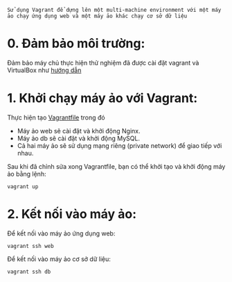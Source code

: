     Sử dụng Vagrant để dựng lên một multi-machine environment với một máy ảo chạy ứng dụng web và một máy ảo khác chạy cơ sở dữ liệu
# 0. Đảm bảo môi trường:
Đảm bảo máy chủ thực hiện thử nghiệm đã được cài đặt vagrant và VirtualBox như [hướng dẫn](./../Lab-19/README.md)

# 1. Khởi chạy máy ảo với Vagrant:
Thực hiện tạo [Vagrantfile](./Vagrantfile) trong đó
- Máy ảo web sẽ cài đặt và khởi động Nginx.
- Máy ảo db sẽ cài đặt và khởi động MySQL.
- Cả hai máy ảo sẽ sử dụng mạng riêng (private network) để giao tiếp với nhau.

Sau khi đã chỉnh sửa xong Vagrantfile, bạn có thể khởi tạo và khởi động máy ảo bằng lệnh:
```shell
vagrant up
```
# 2. Kết nối vào máy ảo:
Để kết nối vào máy ảo ứng dụng web:
```shell
vagrant ssh web
```
Để kết nối vào máy ảo cơ sở dữ liệu:
```shell
vagrant ssh db
```
